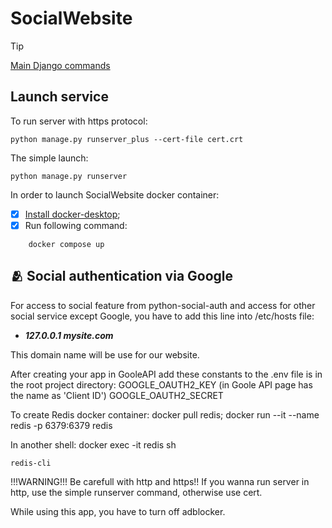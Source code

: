 # SocialWebsite

> [!TIP]
> [Main Django commands](https://github.com/DeMonA1/MyBlog__Django/blob/main/README.md#diamonds-basic-django-commands)
## Launch service
To run server with https protocol:
```
python manage.py runserver_plus --cert-file cert.crt
```
The simple launch:
```
python manage.py runserver
```
In order to launch SocialWebsite docker container:
- [x] [Install docker-desktop](https://docs.docker.com/desktop/setup/install/linux/);
- [x] Run following command:
```
    docker compose up
```

## :people_hugging: Social authentication via Google
For access to social feature from python-social-auth and
access for other social service except Google, you have to
add this line into /etc/hosts file:
- ***127.0.0.1   mysite.com***

This domain name will be use for our website.




After creating your app in GooleAPI add these constants
to the .env file is in the root project directory:
    GOOGLE_OAUTH2_KEY (in Goole API page has the name as 'Client ID')
    GOOGLE_OAUTH2_SECRET

To create Redis docker container:
    docker pull redis;
    docker run --it --name redis -p 6379:6379 redis

In another shell:
    docker exec -it redis sh

    redis-cli

!!!WARNING!!!
Be carefull with http and https!!
If you wanna run server in http, use the simple runserver command,
otherwise use cert.

While using this app, you have to turn off adblocker.
